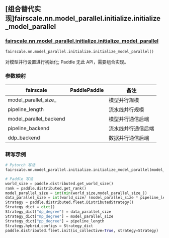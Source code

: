 ## [组合替代实现]fairscale.nn.model_parallel.initialize.initialize_model_parallel

### [fairscale.nn.model_parallel.initialize.initialize_model_parallel](https://github.com/facebookresearch/fairscale/blob/164cc0f3170b4a3951dd84dda29c3e1504ac4d6e/fairscale/nn/model_parallel/initialize.py#L41)

```python
fairscale.nn.model_parallel.initialize.initialize_model_parallel()
```

对模型并行设置进行初始化; Paddle 无此 API，需要组合实现。

### 参数映射

| fairscale | PaddlePaddle | 备注     |
| --------- | ------------ | -------- |
| model_parallel_size_ | | 模型并行规模 |
| pipeline_length | | 流水线并行规模 |
| model_parallel_backend | | 模型并行通信后端 |
| pipeline_backend | | 流水线并行通信后端 |
| ddp_backend     | | 数据并行通信后端|

### 转写示例

```python
# Pytorch 写法
fairscale.nn.model_parallel.initialize.initialize_model_parallel(model_parallel_size_=model_parallel_size_,pipeline_length=pipeline_length)

# Paddle 写法
world_size = paddle.distributed.get_world_size()
rank = paddle.distributed.get_rank()
model_parallel_size = int(min(world_size,model_parallel_size_))
data_parallel_size = int(world_size/ (model_parallel_size * pipeline_length))
Strategy = paddle.distributed.fleet.DistributedStrategy()
Strategy_dict = dict()
Strategy_dict["dp_degree"] = data_parallel_size
Strategy_dict["mp_degree"] = model_parallel_size
Strategy_dict["pp_degree"] = pipeline_length
Strategy.hybrid_configs = Strategy_dict
paddle.distributed.fleet.init(is_collective=True, strategy=Strategy)
```
